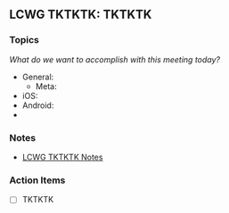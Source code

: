 ## LCWG TKTKTK: TKTKTK
### Topics
_What do we want to accomplish with this meeting today?_
- General:
  - Meta: 
- iOS:
- Android:
- 
### Notes
- [LCWG TKTKTK Notes](https://github.com/zcash/lcwg/blob/main/meeting-notes/lcwg-dev-TKTKTK.md)
 
### Action Items
- [ ] TKTKTK